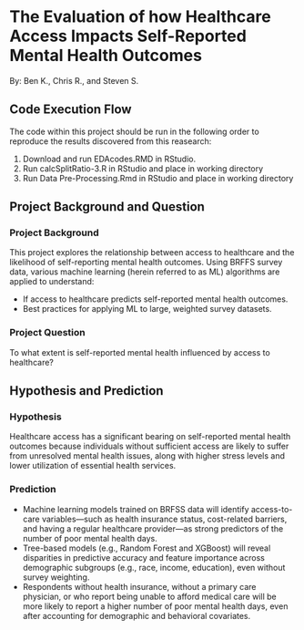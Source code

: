 # The Evaluation of how Healthcare Access Impacts Self-Reported Mental Health Outcomes
By: Ben K., Chris R., and Steven S.

## Code Execution Flow
The code within this project should be run in the following order to reproduce the results discovered from this reasearch:
1) Download and run EDAcodes.RMD in RStudio.
2) Run calcSplitRatio-3.R in RStudio and place in working directory
3) Run Data Pre-Processing.Rmd in RStudio and place in working directory

## Project Background and Question
### Project Background
This project explores the relationship between access to healthcare and the likelihood of self-reporting mental health outcomes. Using BRFFS survey data, various machine learning (herein referred to as ML) algorithms are applied to understand: 
- If access to healthcare predicts self-reported mental health outcomes.
- Best practices for applying ML to large, weighted survey datasets.
### Project Question
To what extent is self-reported mental health influenced by access to healthcare?
## Hypothesis and Prediction
### Hypothesis
Healthcare access has a significant bearing on self-reported mental health outcomes because individuals without sufficient access are likely to suffer from unresolved mental health issues, along with higher stress levels and lower utilization of essential health services.
### Prediction
- Machine learning models trained on BRFSS data will identify access-to-care variables—such as health insurance status, cost-related barriers, and having a regular healthcare provider—as strong predictors of the number of poor mental health days.
- Tree-based models (e.g., Random Forest and XGBoost) will reveal disparities in predictive accuracy and feature importance across demographic subgroups (e.g., race, income, education), even without survey weighting.
- Respondents without health insurance, without a primary care physician, or who report being unable to afford medical care will be more likely to report a higher number of poor mental health days, even after accounting for demographic and behavioral covariates.




